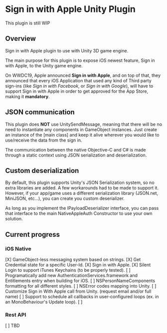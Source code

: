 # Sign in with Apple Unity Plugin
This plugin is still WIP

## Overview
Sign in with Apple plugin to use with Unity 3D game engine.

The main purpose for this plugin is to expose iOS newest feature, Sign in with Apple, to the Unity game engine.

On WWDC19, Apple announced **Sign in with Apple**, and on top of that, they announced that every iOS Application
that used any kind of Third party sign-ins (like *Sign in with Facebook*, or *Sign in with Google*), will have to support
Sign in with Apple in order to get approved for the App Store, making it **mandatory**.

## JSON communication
This plugin does **NOT** use UnitySendMessage, meaning that there will be no need to instantiate any components in
GameObject instances. Just create an instance of the [main class] and keep it alive wherever you would like to use/receive
the data from the sign in.

The communication between the native Objective-C and C# is made through a static context using JSON serialization and deserialization.

## Custom deserialization
By default, this plugin supports Unity's JSON Serialization system, so no extra libraries are added. A few workarounds had to be made to support it.
However, if your app/game uses a different serialization library (JSON.net, MiniJSON, etc...), you can create you custom deserializer.

As long as you implement the IPayloadDeserializer interface, you can pass that interface to the main NativeAppleAuth Constructor to use your own solution.

## Current progress

### iOS Native 
[X] GameObject-less messaging system based on strings.
[X] Get Credential state for a specific User-Id.
[X] Sign in with Apple.
[X] Silent Login to support iTunes Keychains (to be properly tested).
[ ] Programatically add new AuthenticationServices.framework and Entitlements entry when building for iOS.
[ ] NSPersonNameComponents formatting for all different styles.
[ ] NSError codes mapping into Unity.
[ ] Customize Sign in With Apple call from Unity. (request email and/or full name)
[ ] Support to schedule all callbacks in user-configured loops (ex. in an MonoBehaviour's Update loop).
[ ] 

### Rest API
[ ] TBD